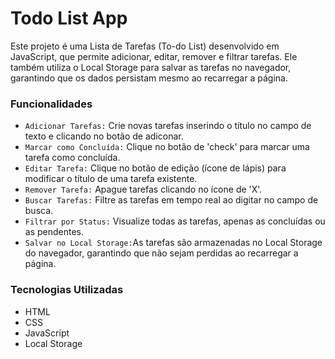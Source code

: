 # Todo List App

Este projeto é uma Lista de Tarefas (To-do List) desenvolvido em JavaScript, que permite adicionar, editar, remover e filtrar tarefas. Ele também utiliza o Local Storage para salvar as tarefas no navegador, garantindo que os dados persistam mesmo ao recarregar a página.

### Funcionalidades
- ``Adicionar Tarefas:`` Crie novas tarefas inserindo o título no campo de texto e clicando no botão de adiconar.
- ``Marcar como Concluída:`` Clique no botão de 'check' para marcar uma tarefa como concluída.
- ``Editar Tarefa:`` Clique no botão de edição (ícone de lápis) para modificar o título de uma tarefa existente.
- ``Remover Tarefa:`` Apague tarefas clicando no ícone de 'X'.
- ``Buscar Tarefas:`` Filtre as tarefas em tempo real ao digitar no campo de busca.
- ``Filtrar por Status:`` Visualize todas as tarefas, apenas as concluídas ou as pendentes.
- ``Salvar no Local Storage:``As tarefas são armazenadas no Local Storage do navegador, garantindo que não sejam perdidas ao recarregar a página.

### Tecnologias Utilizadas
- HTML
- CSS
- JavaScript
- Local Storage

